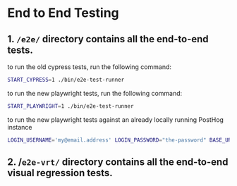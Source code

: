 # End to End Testing

## 1. `/e2e/` directory contains all the end-to-end tests.

to run the old cypress tests, run the following command:

```bash
START_CYPRESS=1 ./bin/e2e-test-runner
```

to run the new playwright tests, run the following command:

```bash
START_PLAYWRIGHT=1 ./bin/e2e-test-runner
``` 

to run the new playwright tests against an already locally running PostHog instance
```bash
LOGIN_USERNAME='my@email.address' LOGIN_PASSWORD="the-password" BASE_URL='http://localhost:8010' pnpm exec playwright test --ui
```

## 2. /`e2e-vrt/` directory contains all the end-to-end visual regression tests.
